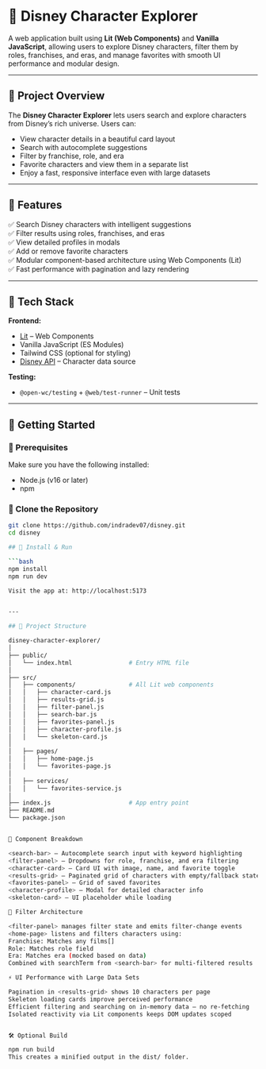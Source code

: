 # 🏰 Disney Character Explorer

A web application built using **Lit (Web Components)** and **Vanilla JavaScript**, allowing users to explore Disney characters, filter them by roles, franchises, and eras, and manage favorites with smooth UI performance and modular design.

---

## 📖 Project Overview

The **Disney Character Explorer** lets users search and explore characters from Disney’s rich universe. Users can:

- View character details in a beautiful card layout  
- Search with autocomplete suggestions  
- Filter by franchise, role, and era  
- Favorite characters and view them in a separate list  
- Enjoy a fast, responsive interface even with large datasets

---

## 🚀 Features

✅ Search Disney characters with intelligent suggestions  
✅ Filter results using roles, franchises, and eras  
✅ View detailed profiles in modals  
✅ Add or remove favorite characters  
✅ Modular component-based architecture using Web Components (Lit)  
✅ Fast performance with pagination and lazy rendering  

---

## 🧱 Tech Stack

**Frontend:**

- [Lit](https://lit.dev) – Web Components
- Vanilla JavaScript (ES Modules)
- Tailwind CSS (optional for styling)
- [Disney API](https://disneyapi.dev/) – Character data source

**Testing:**

- `@open-wc/testing` + `@web/test-runner` – Unit tests

---

## 🏁 Getting Started

### 🔹 Prerequisites

Make sure you have the following installed:

- Node.js (v16 or later)
- npm

### 🔹 Clone the Repository

```bash
git clone https://github.com/indradev07/disney.git
cd disney

## 🔹 Install & Run

```bash
npm install
npm run dev

Visit the app at: http://localhost:5173


---

## 📂 Project Structure

disney-character-explorer/
│
├── public/
│   └── index.html                # Entry HTML file
│
├── src/
│   ├── components/               # All Lit web components
│   │   ├── character-card.js
│   │   ├── results-grid.js
│   │   ├── filter-panel.js
│   │   ├── search-bar.js
│   │   ├── favorites-panel.js
│   │   ├── character-profile.js
│   │   └── skeleton-card.js
│
│   ├── pages/
│   │   ├── home-page.js
│   │   └── favorites-page.js
│
│   ├── services/
│   │   └── favorites-service.js
│
├── index.js                      # App entry point
├── README.md
└── package.json


🧩 Component Breakdown

<search-bar> – Autocomplete search input with keyword highlighting
<filter-panel> – Dropdowns for role, franchise, and era filtering
<character-card> – Card UI with image, name, and favorite toggle
<results-grid> – Paginated grid of characters with empty/fallback states
<favorites-panel> – Grid of saved favorites
<character-profile> – Modal for detailed character info
<skeleton-card> – UI placeholder while loading

🧠 Filter Architecture

<filter-panel> manages filter state and emits filter-change events
<home-page> listens and filters characters using:
Franchise: Matches any films[]
Role: Matches role field
Era: Matches era (mocked based on data)
Combined with searchTerm from <search-bar> for multi-filtered results

⚡ UI Performance with Large Data Sets

Pagination in <results-grid> shows 10 characters per page
Skeleton loading cards improve perceived performance
Efficient filtering and searching on in-memory data – no re-fetching
Isolated reactivity via Lit components keeps DOM updates scoped


🛠️ Optional Build

npm run build
This creates a minified output in the dist/ folder.
